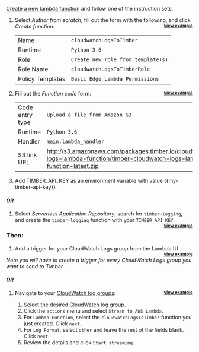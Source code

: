 [Create a new lambda function](https://console.aws.amazon.com/lambda/home?region=us-east-1#/create) and follow one of the instruction sets.

1. Select *Author from scratch*, fill out the form with the following, and click *Create function*: **<small style="float: right"><a href="http://res.cloudinary.com/timber/image/upload/v1527708912/aws-lambda-creation_l5zqqv.gif" target="_blank" class="view-example">view example</a></small>**

    |     |     |
    | --- | --- |
    | Name | `cloudwatchLogsToTimber` |
    | Runtime | `Python 3.6` |
    | Role | `Create new role from template(s)` |
    | Role Name | `cloudwatchLogsToTimberRole` |
    | Policy Templates | `Basic Edge Lambda Permissions` |

1. Fill out the *Function code* form: **<small style="float: right"><a href="http://res.cloudinary.com/timber/image/upload/v1527708951/aws-lambda-function-code_oqeoe8.gif" target="_blank" class="view-example">view example</a></small>**

    |     |     |
    | --- | --- |
    | Code entry type | `Upload a file from Amazon S3` |
    | Runtime | `Python 3.6` |
    | Handler | `main.lambda_handler` |
    | S3 link URL | http://s3.amazonaws.com/packages.timber.io/cloudwatch-logs-lambda-function/timber-cloudwatch-logs-lambda-function-latest.zip |

1. Add TIMBER\_API\_KEY as an environment variable with value {{my-timber-api-key}}

#### _OR_

1. Select *Serverless Application Repository*, search for `timber-logging`, and create the `timber-logging` function with your `TIMBER_API_KEY`. **<small style="float: right"><a href="http://res.cloudinary.com/timber/image/upload/v1527709016/aws-lambda-creation-blueprint_s0pgkh.gif" target="_blank" class="view-example">view example</a></small>**

### Then:

1. Add a trigger for your CloudWatch Logs group from the Lambda UI **<small style="float: right"><a href="http://res.cloudinary.com/timber/image/upload/v1527709061/aws-lambda-add-cloudwatch-trigger_tdf8un.gif" target="_blank" class="view-example">view example</a></small>**

  _Note you will have to create a trigger for every CloudWatch Logs group you want to send to Timber._

#### _OR_

1. Navigate to your [CloudWatch log groups](https://console.aws.amazon.com/cloudwatch/home?region=us-east-1#logs:): **<small style="float: right"><a href="//images.contentful.com/h6vh38q7qvzk/6N01JxcZHOYckUEeUmUCIi/05d4b2f4b296e330b4e93ef191ecee85/Screen_Recording_2017-08-27_at_10.13_AM.gif" target="_blank" class="view-example">view example</a></small>**

   1. Select the desired CloudWatch log group.
   2. Click the `actions` menu and select `Stream to AWS Lambda`.
   3. For `Lambda Function`, select the `cloudwatchLogsToTimber` function you just created. Click `next`.
   4. For `Log Format`, select `other` and leave the rest of the fields blank. Click `next`.
   5. Review the details and click `Start streaming`.
